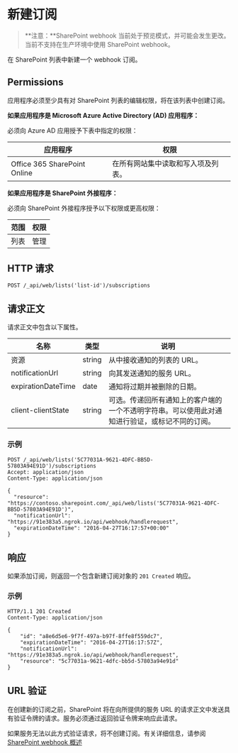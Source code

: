 # <a name="create-a-new-subscription"></a>新建订阅 

>**注意：**SharePoint webhook 当前处于预览模式，并可能会发生更改。当前不支持在生产环境中使用 SharePoint webhook。

在 SharePoint 列表中新建一个 webhook 订阅。 

## <a name="permissions"></a>Permissions

应用程序必须至少具有对 SharePoint 列表的编辑权限，将在该列表中创建订阅。

**如果应用程序是 Microsoft Azure Active Directory (AD) 应用程序：**

必须向 Azure AD 应用授予下表中指定的权限：

应用程序 | 权限 
------------|------------
Office 365 SharePoint Online|在所有网站集中读取和写入项及列表。

**如果应用程序是 SharePoint 外接程序：**

必须向 SharePoint 外接程序授予以下权限或更高权限：

范围 | 权限 
------|------------
列表|管理

## <a name="http-request"></a>HTTP 请求

```
POST /_api/web/lists('list-id')/subscriptions
```

## <a name="request-body"></a>请求正文

请求正文中包含以下属性。

名称 | 类型 | 说明 
-----|------|------------
资源|string|从中接收通知的列表的 URL。
notificationUrl|string|向其发送通知的服务 URL。
expirationDateTime|date|通知将过期并被删除的日期。
client-clientState|string|可选。传递回所有通知上的客户端的一个不透明字符串。可以使用此对通知进行验证，或标记不同的订阅。


### <a name="example"></a>示例

```http
POST /_api/web/lists('5C77031A-9621-4DFC-BB5D-57803A94E91D')/subscriptions
Accept: application/json
Content-Type: application/json

{
  "resource": "https://contoso.sharepoint.com/_api/web/lists('5C77031A-9621-4DFC-BB5D-57803A94E91D')",
  "notificationUrl": "https://91e383a5.ngrok.io/api/webhook/handlerequest",
  "expirationDateTime": "2016-04-27T16:17:57+00:00"
}
```

## <a name="response"></a>响应

如果添加订阅，则返回一个包含新建订阅对象的 `201 Created` 响应。

### <a name="example"></a>示例

```http
HTTP/1.1 201 Created
Content-Type: application/json

{
    "id": "a8e6d5e6-9f7f-497a-b97f-8ffe8f559dc7",
    "expirationDateTime": "2016-04-27T16:17:57Z",    
    "notificationUrl": "https://91e383a5.ngrok.io/api/webhook/handlerequest",
    "resource": "5c77031a-9621-4dfc-bb5d-57803a94e91d"
}
```

## <a name="url-validation"></a>URL 验证

在创建新的订阅之前，SharePoint 将在向所提供的服务 URL 的请求正文中发送具有验证令牌的请求。服务必须通过返回验证令牌来响应此请求。

如果服务无法以此方式验证请求，将不创建订阅。有关详细信息，请参阅 [SharePoint webhook 概述](../overview-sharepoint-webhooks)
